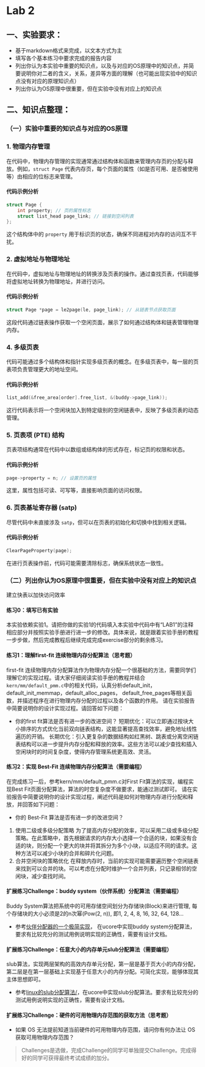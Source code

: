 # Lab 2

## 一、实验要求：

- 基于markdown格式来完成，以文本方式为主
- 填写各个基本练习中要求完成的报告内容
- 列出你认为本实验中重要的知识点，以及与对应的OS原理中的知识点，并简要说明你对二者的含义，关系，差异等方面的理解（也可能出现实验中的知识点没有对应的原理知识点）
- 列出你认为OS原理中很重要，但在实验中没有对应上的知识点

## 二、知识点整理：

### （一）实验中重要的知识点与对应的OS原理
### 1. 物理内存管理
在代码中，物理内存管理的实现通常通过结构体和函数来管理内存页的分配与释放。例如，`struct Page` 代表内存页，每个页面的属性（如是否可用、是否被使用等）由相应的位标志来管理。
#### 代码示例分析
```c
struct Page {
    int property; // 页的属性标志
    struct list_head page_link; // 链接到空闲列表
};
```
这个结构体中的 `property` 用于标识页的状态，确保不同进程对内存的访问互不干扰。

### 2. 虚拟地址与物理地址
在代码中，虚拟地址与物理地址的转换涉及页表的操作。通过查找页表，代码能够将虚拟地址转换为物理地址，并进行访问。

#### 代码示例分析
```c
struct Page *page = le2page(le, page_link); // 从链表节点获取页面
```
这段代码通过链表操作获取一个空闲页面，展示了如何通过结构体和链表管理物理内存。

### 4. 多级页表
代码可能通过多个结构体和指针实现多级页表的概念。在多级页表中，每一层的页表项负责管理更大的地址空间。

#### 代码示例分析
```c
list_add(&free_area[order].free_list, &(buddy->page_link));
```
这行代码表示将一个空闲块加入到特定级别的空闲链表中，反映了多级页表的动态管理。

### 5. 页表项 (PTE) 结构
页表项结构通常在代码中以数组或结构体的形式存在，标记页的权限和状态。

#### 代码示例分析
```c
page->property = n; // 设置页的属性
```
这里，属性包括可读、可写等，直接影响页面的访问权限。

### 6. 页表基址寄存器 (satp)
尽管代码中未直接涉及 `satp`，但可以在页表的初始化和切换中找到相关逻辑。

#### 代码示例分析
```c
ClearPageProperty(page);
```
在进行页表操作前，代码可能需要清除标志，确保系统状态一致性。

### （二）列出你认为OS原理中很重要，但在实验中没有对应上的知识点
建立快表以加快访问效率
#### 练习0：填写已有实验

本实验依赖实验1。请把你做的实验1的代码填入本实验中代码中有“LAB1”的注释相应部分并按照实验手册进行进一步的修改。具体来说，就是跟着实验手册的教程一步步做，然后完成教程后继续完成完成exercise部分的剩余练习。

#### 练习1：理解first-fit 连续物理内存分配算法（思考题）
first-fit 连续物理内存分配算法作为物理内存分配一个很基础的方法，需要同学们理解它的实现过程。请大家仔细阅读实验手册的教程并结合`kern/mm/default_pmm.c`中的相关代码，认真分析default_init，default_init_memmap，default_alloc_pages， default_free_pages等相关函数，并描述程序在进行物理内存分配的过程以及各个函数的作用。
请在实验报告中简要说明你的设计实现过程。请回答如下问题：
- 你的first fit算法是否有进一步的改进空间？
短期优化：可以立即通过按块大小排序的方式优化当前双向链表结构，这能显著提高查找效率，避免地址线性遍历的开销。
长期优化：引入更复杂的数据结构如红黑树、跳表或分离空闲链表结构可以进一步提升内存分配和释放的效率。这些方法可以减少查找和插入空闲块时的时间复杂度，使得内存管理系统更高效、灵活。
#### 练习2：实现 Best-Fit 连续物理内存分配算法（需要编程）
在完成练习一后，参考kern/mm/default_pmm.c对First Fit算法的实现，编程实现Best Fit页面分配算法，算法的时空复杂度不做要求，能通过测试即可。
请在实验报告中简要说明你的设计实现过程，阐述代码是如何对物理内存进行分配和释放，并回答如下问题：
- 你的 Best-Fit 算法是否有进一步的改进空间？
1. 使用二级或多级分配策略
为了提高内存分配的效率，可以采用二级或多级分配策略。在此策略中，首先根据请求的内存大小选择一个合适的块，如果没有合适的块，则分配一个更大的块并将其拆分为多个小块，以适应不同的请求。这种方法可以减少小块的合并和碎片化问题。
2. 合并空闲块的策略优化
在释放内存时，当前的实现可能需要遍历整个空闲链表来找到可以合并的块。可以考虑在分配时维护一个合并列表，只记录相邻的空闲块，减少查找时间。
#### 扩展练习Challenge：buddy system（伙伴系统）分配算法（需要编程）

Buddy System算法把系统中的可用存储空间划分为存储块(Block)来进行管理, 每个存储块的大小必须是2的n次幂(Pow(2, n)), 即1, 2, 4, 8, 16, 32, 64, 128...

 -  参考[伙伴分配器的一个极简实现](http://coolshell.cn/articles/10427.html)， 在ucore中实现buddy system分配算法，要求有比较充分的测试用例说明实现的正确性，需要有设计文档。
 
#### 扩展练习Challenge：任意大小的内存单元slub分配算法（需要编程）

slub算法，实现两层架构的高效内存单元分配，第一层是基于页大小的内存分配，第二层是在第一层基础上实现基于任意大小的内存分配。可简化实现，能够体现其主体思想即可。

 - 参考[linux的slub分配算法/](http://www.ibm.com/developerworks/cn/linux/l-cn-slub/)，在ucore中实现slub分配算法。要求有比较充分的测试用例说明实现的正确性，需要有设计文档。

#### 扩展练习Challenge：硬件的可用物理内存范围的获取方法（思考题）
  - 如果 OS 无法提前知道当前硬件的可用物理内存范围，请问你有何办法让 OS 获取可用物理内存范围？


> Challenges是选做，完成Challenge的同学可单独提交Challenge。完成得好的同学可获得最终考试成绩的加分。
